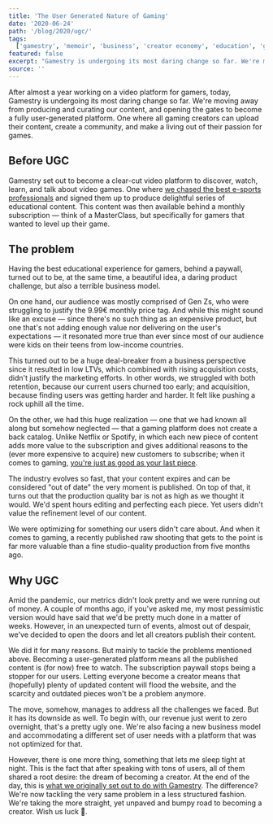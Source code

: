 ```yaml
---
title: 'The User Generated Nature of Gaming'
date: '2020-06-24'
path: '/blog/2020/ugc/'
tags:
  ['gamestry', 'memoir', 'business', 'creator economy', 'education', 'gaming']
featured: false
excerpt: "Gamestry is undergoing its most daring change so far. We're moving away from producing our own content and opening the gates to become a user generated platform. One where all gaming creators can make a living out of their passion."
source: ''
---
```


After almost a year working on a video platform for gamers, today, Gamestry is undergoing its most daring change so far. We're moving away from producing and curating our content, and opening the gates to become a fully user-generated platform. One where all gaming creators can upload their content, create a community, and make a living out of their passion for games.

## Before UGC

Gamestry set out to become a clear-cut video platform to discover, watch, learn, and talk about video games. One where [we chased the best e-sports professionals](/blog/2020/attracting-and-retaining-creators) and signed them up to produce delightful series of educational content. This content was then available behind a monthly subscription — think of a MasterClass, but specifically for gamers that wanted to level up their game.

## The problem

Having the best educational experience for gamers, behind a paywall, turned out to be, at the same time, a beautiful idea, a daring product challenge, but also a terrible business model.

On one hand, our audience was mostly comprised of Gen Zs, who were struggling to justify the 9.99€ monthly price tag. And while this might sound like an excuse — since there's no such thing as an expensive product, but one that's not adding enough value nor delivering on the user's expectations — it resonated more true than ever since most of our audience were kids on their teens from low-income countries.

This turned out to be a huge deal-breaker from a business perspective since it resulted in low LTVs, which combined with rising acquisition costs, didn't justify the marketing efforts. In other words, we struggled with both retention, because our current users churned too early; and acquisition, because finding users was getting harder and harder. It felt like pushing a rock uphill all the time.

On the other, we had this huge realization — one that we had known all along but somehow neglected — that a gaming platform does not create a back catalog. Unlike Netflix or Spotify, in which each new piece of content adds more value to the subscription and gives additional reasons to the (ever more expensive to acquire) new customers to subscribe; when it comes to gaming, [you're just as good as your last piece](/blog/2020/creators-are-struggling).

The industry evolves so fast, that your content expires and can be considered "out of date" the very moment is published. On top of that, it turns out that the production quality bar is not as high as we thought it would. We'd spent hours editing and perfecting each piece. Yet users didn't value the refinement level of our content.

We were optimizing for something our users didn't care about. And when it comes to gaming, a recently published raw shooting that gets to the point is far more valuable than a fine studio-quality production from five months ago.

## Why UGC

Amid the pandemic, our metrics didn't look pretty and we were running out of money. A couple of months ago, if you've asked me, my most pessimistic version would have said that we'd be pretty much done in a matter of weeks. However, in an unexpected turn of events, almost out of despair, we've decided to open the doors and let all creators publish their content.

We did it for many reasons. But mainly to tackle the problems mentioned above. Becoming a user-generated platform means all the published content is (for now) free to watch. The subscription paywall stops being a stopper for our users. Letting everyone become a creator means that (hopefully) plenty of updated content will flood the website, and the scarcity and outdated pieces won't be a problem anymore.

The move, somehow, manages to address all the challenges we faced. But it has its downside as well. To begin with, our revenue just went to zero overnight, that's a pretty ugly one. We're also facing a new business model and accommodating a different set of user needs with a platform that was not optimized for that.

However, there is one more thing, something that lets me sleep tight at night. This is the fact that after speaking with tons of users, all of them shared a root desire: the dream of becoming a creator. At the end of the day, this is [what we originally set out to do with Gamestry](/blog/2020/what-gamestry-is-about). The difference? We're now tackling the very same problem in a less structured fashion. We're taking the more straight, yet unpaved and bumpy road to becoming a creator. Wish us luck 🤞.
